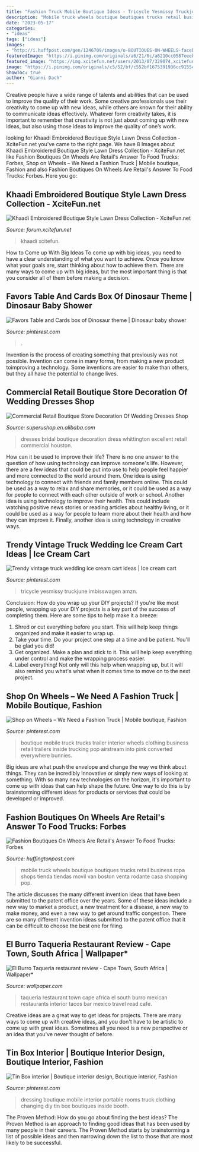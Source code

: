```yaml
---
title: "Fashion Truck Mobile Boutique Ideas - Tricycle Yesmissy Truckjune Imbisswagen Amzn"
description: "Mobile truck wheels boutique boutiques trucks retail business ropa shops tienda tiendas movil van boston venta rodante casa shopping pop"
date: "2023-05-17"
categories:
- "ideas"
tags: ["ideas"]
images:
- "http://i.huffpost.com/gen/1246709/images/o-BOUTIQUES-ON-WHEELS-facebook.jpg"
featuredImage: "https://i.pinimg.com/originals/a6/21/0c/a6210cc0587eeeb912a262b821e9fa51.jpg"
featured_image: "https://img.xcitefun.net/users/2013/07/329074,xcitefun-khaadi-embroidered-boutique-style-lawn-d.jpg"
image: "https://i.pinimg.com/originals/c5/52/bf/c552bf1675391936cc9155c83508ad3c.jpg"
ShowToc: true
author: "Gianni Dach"
---
```



Creative people have a wide range of talents and abilities that can be used to improve the quality of their work. Some creative professionals use their creativity to come up with new ideas, while others are known for their ability to communicate ideas effectively. Whatever form creativity takes, it is important to remember that creativity is not just about coming up with new ideas, but also using those ideas to improve the quality of one’s work.

	

		
looking for Khaadi Embroidered Boutique Style Lawn Dress Collection - XciteFun.net you've came to the right page. We have 8 Images about Khaadi Embroidered Boutique Style Lawn Dress Collection - XciteFun.net like Fashion Boutiques On Wheels Are Retail&#039;s Answer To Food Trucks: Forbes, Shop on Wheels – We Need a Fashion Truck | Mobile boutique, Fashion and also Fashion Boutiques On Wheels Are Retail&#039;s Answer To Food Trucks: Forbes. Here you go:
		
    
## Khaadi Embroidered Boutique Style Lawn Dress Collection - XciteFun.net

<img loading=lazy src="https://img.xcitefun.net/users/2013/07/329074,xcitefun-khaadi-embroidered-boutique-style-lawn-d.jpg" onerror="this.onerror=null;this.src='https://tse1.mm.bing.net/th?id=OIP.wrc5TU8LofUpswurLcy7MAHaKt&amp;pid=15.1';" alt="Khaadi Embroidered Boutique Style Lawn Dress Collection - XciteFun.net">

_Source: forum.xcitefun.net_

>khaadi xcitefun. 

	

How to Come up With Big Ideas
To come up with big ideas, you need to have a clear understanding of what you want to achieve. Once you know what your goals are, start thinking about how to achieve them. There are many ways to come up with big ideas, but the most important thing is that you consider all of them before making a decision.

    
## Favors Table And Cards Box Of Dinosaur Theme | Dinosaur Baby Shower

<img loading=lazy src="https://i.pinimg.com/originals/c5/52/bf/c552bf1675391936cc9155c83508ad3c.jpg" onerror="this.onerror=null;this.src='https://tse4.mm.bing.net/th?id=OIP.Plstkzmun-IARL0SIhi2RwHaFj&amp;pid=15.1';" alt="Favors Table and Cards box of Dinosaur theme | Dinosaur baby shower">

_Source: pinterest.com_

>. 

	

Invention is the process of creating something that previously was not possible. Invention can come in many forms, from making a new product toimproving a technology. Some inventions are easier to make than others, but they all have the potential to change lives.

    
## Commercial Retail Boutique Store Decoration Of Wedding Dresses Shop

<img loading=lazy src="https://sc01.alicdn.com/kf/HTB1ubEPJr1YBuNjSszeq6yblFXaf/222471043/HTB1ubEPJr1YBuNjSszeq6yblFXaf.jpg" onerror="this.onerror=null;this.src='https://tse3.mm.bing.net/th?id=OIP.QFuETS-UqliUy5X4u2HhswHaE8&amp;pid=15.1';" alt="Commercial Retail Boutique Store Decoration Of Wedding Dresses Shop">

_Source: superushop.en.alibaba.com_

>dresses bridal boutique decoration dress whittington excellent retail commercial houston. 

	

How can it be used to improve their life?
There is no one answer to the question of how using technology can improve someone's life. However, there are a few ideas that could be put into use to help people feel happier and more connected to the world around them. One idea is using technology to connect with friends and family members online. This could be used as a way to relax and share memories, or it could be used as a way for people to connect with each other outside of work or school. Another idea is using technology to improve their health. This could include watching positive news stories or reading articles about healthy living, or it could be used as a way for people to learn more about their health and how they can improve it. Finally, another idea is using technology in creative ways.

    
## Trendy Vintage Truck Wedding Ice Cream Cart Ideas | Ice Cream Cart

<img loading=lazy src="https://i.pinimg.com/736x/2a/cf/77/2acf77065d739fdf216844552aaa84be.jpg" onerror="this.onerror=null;this.src='https://tse2.mm.bing.net/th?id=OIP.ebRdEN6D1UQYpM-xM9SlwwAAAA&amp;pid=15.1';" alt="Trendy vintage truck wedding ice cream cart ideas | Ice cream cart">

_Source: pinterest.com_

>tricycle yesmissy truckjune imbisswagen amzn. 

	

Conclusion: How do you wrap up your DIY projects?
If you're like most people, wrapping up your DIY projects is a key part of the success of completing them. Here are some tips to help make it a breeze:
1) Shred or cut everything before you start. This will help keep things organized and make it easier to wrap up.
2) Take your time. Do your project one step at a time and be patient. You'll be glad you did!
3) Get organized. Make a plan and stick to it. This will help keep everything under control and make the wrapping process easier.
4) Label everything! Not only will this help when wrapping up, but it will also remind you what's what when it comes time to move on to the next project.

    
## Shop On Wheels – We Need A Fashion Truck | Mobile Boutique, Fashion

<img loading=lazy src="https://i.pinimg.com/originals/a6/21/0c/a6210cc0587eeeb912a262b821e9fa51.jpg" onerror="this.onerror=null;this.src='https://tse1.mm.bing.net/th?id=OIP.dLO--CQ_bcurNfYvGRPHiwHaE7&amp;pid=15.1';" alt="Shop on Wheels – We Need a Fashion Truck | Mobile boutique, Fashion">

_Source: pinterest.com_

>boutique mobile truck trucks trailer interior wheels clothing business retail trailers inside trucking pop airstream into pink converted everywhere bunnies. 

	

Big ideas are what push the envelope and change the way we think about things. They can be incredibly innovative or simply new ways of looking at something. With so many new technologies on the horizon, it's important to come up with ideas that can help shape the future. One way to do this is by brainstorming different ideas for products or services that could be developed or improved.

    
## Fashion Boutiques On Wheels Are Retail&#039;s Answer To Food Trucks: Forbes

<img loading=lazy src="http://i.huffpost.com/gen/1246709/images/o-BOUTIQUES-ON-WHEELS-facebook.jpg" onerror="this.onerror=null;this.src='https://tse1.mm.bing.net/th?id=OIP.gGJhtsPXrtDV16hfv7xpRwHaGl&amp;pid=15.1';" alt="Fashion Boutiques On Wheels Are Retail&#039;s Answer To Food Trucks: Forbes">

_Source: huffingtonpost.com_

>mobile truck wheels boutique boutiques trucks retail business ropa shops tienda tiendas movil van boston venta rodante casa shopping pop. 

	

The article discusses the many different invention ideas that have been submitted to the patent office over the years. Some of these ideas include a new way to market a product, a new treatment for a disease, a new way to make money, and even a new way to get around traffic congestion. There are so many different invention ideas submitted to the patent office that it can be difficult to choose the best one for filing.

    
## El Burro Taqueria Restaurant Review - Cape Town, South Africa | Wallpaper*

<img loading=lazy src="https://cdn.wallpaper.com/main/2015/09/el-burro-3.jpg" onerror="this.onerror=null;this.src='https://tse2.mm.bing.net/th?id=OIP.a_ll6SPfbWBCuOrHe8xYwQHaEi&amp;pid=15.1';" alt="El Burro Taqueria restaurant review - Cape Town, South Africa | Wallpaper*">

_Source: wallpaper.com_

>taqueria restaurant town cape africa el south burro mexican restaurants interior tacos bar mexico travel read cafe. 

	

Creative ideas are a great way to get ideas for projects. There are many ways to come up with creative ideas, and you don't have to be artistic to come up with great ideas. Sometimes all you need is a new perspective or an idea that you've never thought of before.

    
## Tin Box Interior | Boutique Interior Design, Boutique Interior, Fashion

<img loading=lazy src="https://i.pinimg.com/originals/22/6d/ec/226dec4c2dbe864905b568febc78a431.jpg" onerror="this.onerror=null;this.src='https://tse1.mm.bing.net/th?id=OIP.SOibGLpcVrSCwUyof8G5xgHaLH&amp;pid=15.1';" alt="Tin Box interior | Boutique interior design, Boutique interior, Fashion">

_Source: pinterest.com_

>dressing boutique mobile interior portable rooms truck clothing changing diy tin box boutiques inside booth. 

	

The Proven Method: How do you go about finding the best ideas?
The Proven Method is an approach to finding good ideas that has been used by many people in their careers. The Proven Method starts by brainstorming a list of possible ideas and then narrowing down the list to those that are most likely to be successful.

